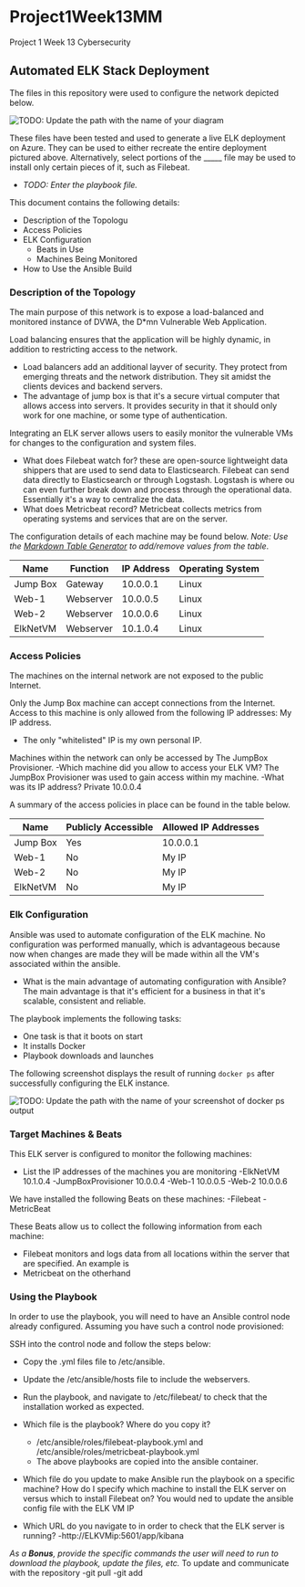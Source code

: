 # Project1Week13MM
Project 1 Week 13 Cybersecurity 
## Automated ELK Stack Deployment

The files in this repository were used to configure the network depicted below.

![TODO: Update the path with the name of your diagram](Images/diagram_filename.png)

These files have been tested and used to generate a live ELK deployment on Azure. They can be used to either recreate the entire deployment pictured above. Alternatively, select portions of the _____ file may be used to install only certain pieces of it, such as Filebeat.

  - _TODO: Enter the playbook file._

This document contains the following details:
- Description of the Topologu
- Access Policies
- ELK Configuration
  - Beats in Use
  - Machines Being Monitored
- How to Use the Ansible Build


### Description of the Topology

The main purpose of this network is to expose a load-balanced and monitored instance of DVWA, the D*mn Vulnerable Web Application.

Load balancing ensures that the application will be highly dynamic, in addition to restricting access to the network.
- Load balancers add an additional layver of security. They protect from emerging threats and the network distribution. They sit amidst the clients devices and backend servers. 
- The advantage of jump box is that it's a secure virtual computer that allows access into servers. It provides security in that it should only work for one machine, or some type of authentication.

Integrating an ELK server allows users to easily monitor the vulnerable VMs for changes to the configuration and system files.
- What does Filebeat watch for? these are open-source lightweight data shippers that are used to send data to Elasticsearch. Filebeat can send data directly to Elasticsearch or through Logstash. Logstash is where ou can even further break down and process through the operational data. Essentially it's a way to centralize the data.
- What does Metricbeat record? 
   Metricbeat collects metrics from operating systems and services that are on the server. 

The configuration details of each machine may be found below.
_Note: Use the [Markdown Table Generator](http://www.tablesgenerator.com/markdown_tables) to add/remove values from the table_.

| Name     | Function | IP Address | Operating System |
|----------|----------|------------|------------------|
| Jump Box | Gateway  | 10.0.0.1   | Linux            |
| Web-1    | Webserver| 10.0.0.5   | Linux            |
| Web-2    | Webserver| 10.0.0.6   | Linux            |
| ElkNetVM | Webserver| 10.1.0.4   | Linux            |

### Access Policies

The machines on the internal network are not exposed to the public Internet. 

Only the Jump Box machine can accept connections from the Internet. Access to this machine is only allowed from the following IP addresses: My IP address. 
- The only "whitelisted" IP is my own personal IP. 

Machines within the network can only be accessed by The JumpBox Provisioner.
-Which machine did you allow to access your ELK VM? 
    The JumpBox Provisioner was used to gain access within my machine. 
-What was its IP address? 
    Private 10.0.0.4

A summary of the access policies in place can be found in the table below.

| Name     | Publicly Accessible | Allowed IP Addresses |
|----------|---------------------|----------------------|
| Jump Box | Yes                 | 10.0.0.1             |
| Web-1    | No                  | My IP                |
| Web-2    | No                  | My IP                |
| ElkNetVM | No                  | My IP                |

### Elk Configuration

Ansible was used to automate configuration of the ELK machine. No configuration was performed manually, which is advantageous because now when changes are made they will be made within all the VM's associated within the ansible. 
- What is the main advantage of automating configuration with Ansible? The main advantage is that it's efficient for a business in that it's scalable, consistent and reliable.

The playbook implements the following tasks:
- One task is that it boots on start 
- It installs Docker 
- Playbook downloads and launches 

The following screenshot displays the result of running `docker ps` after successfully configuring the ELK instance.

![TODO: Update the path with the name of your screenshot of docker ps output](Images/docker_ps_output.png)

### Target Machines & Beats
This ELK server is configured to monitor the following machines:
- List the IP addresses of the machines you are monitoring
    -ElkNetVM 10.1.0.4
    -JumpBoxProvisioner 10.0.0.4
    -Web-1 10.0.0.5
    -Web-2 10.0.0.6

We have installed the following Beats on these machines:
    -Filebeat
    -MetricBeat

These Beats allow us to collect the following information from each machine:
  - Filebeat monitors and logs data from all locations within the server that are specified. An example is 
  - Metricbeat on the otherhand

### Using the Playbook
In order to use the playbook, you will need to have an Ansible control node already configured. Assuming you have such a control node provisioned: 

SSH into the control node and follow the steps below:
  - Copy the .yml files file to /etc/ansible.
  - Update the /etc/ansible/hosts file to include the webservers.
  - Run the playbook, and navigate to /etc/filebeat/ to check that the installation worked as expected.


- Which file is the playbook? Where do you copy it?
   - /etc/ansible/roles/filebeat-playbook.yml and /etc/ansible/roles/metricbeat-playbook.yml
   - The above playbooks are copied into the ansible container.
- Which file do you update to make Ansible run the playbook on a specific machine? How do I specify which machine to install the ELK server on versus which to install Filebeat on? You would ned to update the ansible config file with the ELK VM IP
- Which URL do you navigate to in order to check that the ELK server is running?
   -http://ELKVMip:5601/app/kibana

_As a **Bonus**, provide the specific commands the user will need to run to download the playbook, update the files, etc._
 To update and communicate with the repository 
 -git pull
 -git add
